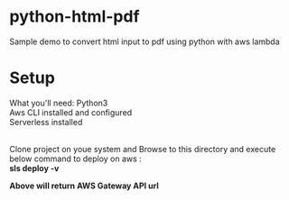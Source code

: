 # python-html-pdf
Sample demo to convert html input to pdf using python with aws lambda

# Setup
What you'll need:
Python3 </br>
Aws CLI installed and configured </br>
Serverless installed </br>

</br>
Clone project on youe system and Browse to this directory and execute below command to deploy on aws : </br>
<b> sls deploy -v </br>

Above will return AWS Gateway API url

